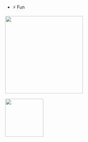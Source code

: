- ⚡ Fun


<a href="https://github.com/tulamelkii">
  <img height="245" align="center" src="https://github-readme-stats.vercel.app/api/top-langs/?username=tulamelkii&layout=donut&cache_seconds=86400&theme=transparent"  />
<br />

<br />
<a href="https://github.com/tulamelkii/minikube">
  <img height="120" align="center" src="https://github-readme-stats.vercel.app/api/pin/?username=tulamelkii&repo=minikube&theme=transparent" />



<!---
tulamelkii/tulamelkii is a ✨ special ✨ repository because its `README.md` (this file) appears on your GitHub profile.
You can click the Preview link to take a look at your changes.
--->
